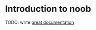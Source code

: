 # Introduction to noob

TODO: write [great documentation](http://jacobian.org/writing/what-to-write/)
